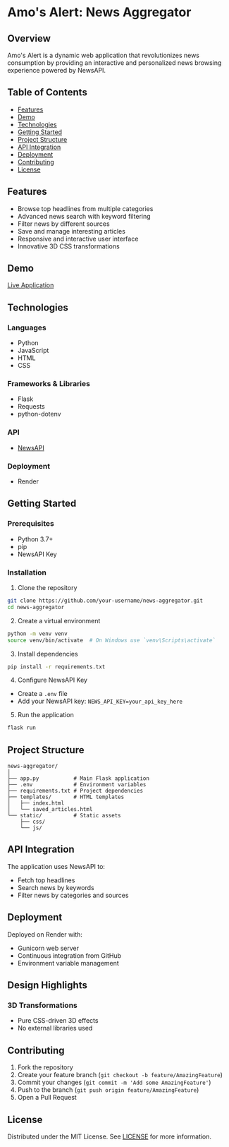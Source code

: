 # Amo's Alert: News Aggregator

## Overview

Amo's Alert is a dynamic web application that revolutionizes news consumption by providing an interactive and personalized news browsing experience powered by NewsAPI.

## Table of Contents

- [Features](#features)
- [Demo](#demo)
- [Technologies](#technologies)
- [Getting Started](#getting-started)
- [Project Structure](#project-structure)
- [API Integration](#api-integration)
- [Deployment](#deployment)
- [Contributing](#contributing)
- [License](#license)

## Features

-  Browse top headlines from multiple categories
-  Advanced news search with keyword filtering
-  Filter news by different sources
-  Save and manage interesting articles
-  Responsive and interactive user interface
-  Innovative 3D CSS transformations

## Demo

[Live Application](https://news-aggregator-95eh.onrender.com)

## Technologies

### Languages
- Python
- JavaScript
- HTML
- CSS

### Frameworks & Libraries
- Flask
- Requests
- python-dotenv

### API
- [NewsAPI](https://newsapi.org/)

### Deployment
- Render

## Getting Started

### Prerequisites
- Python 3.7+
- pip
- NewsAPI Key

### Installation

1. Clone the repository
```bash
git clone https://github.com/your-username/news-aggregator.git
cd news-aggregator
```

2. Create a virtual environment
```bash
python -m venv venv
source venv/bin/activate  # On Windows use `venv\Scripts\activate`
```

3. Install dependencies
```bash
pip install -r requirements.txt
```

4. Configure NewsAPI Key
- Create a `.env` file
- Add your NewsAPI key: `NEWS_API_KEY=your_api_key_here`

5. Run the application
```bash
flask run
```

## Project Structure

```
news-aggregator/
│
├── app.py           # Main Flask application
├── .env             # Environment variables
├── requirements.txt # Project dependencies
├── templates/       # HTML templates
│   ├── index.html
│   └── saved_articles.html
└── static/          # Static assets
    ├── css/
    └── js/
```

## API Integration

The application uses NewsAPI to:
- Fetch top headlines
- Search news by keywords
- Filter news by categories and sources

## Deployment

Deployed on Render with:
- Gunicorn web server
- Continuous integration from GitHub
- Environment variable management

## Design Highlights

### 3D Transformations
- Pure CSS-driven 3D effects
- No external libraries used


## Contributing

1. Fork the repository
2. Create your feature branch (`git checkout -b feature/AmazingFeature`)
3. Commit your changes (`git commit -m 'Add some AmazingFeature'`)
4. Push to the branch (`git push origin feature/AmazingFeature`)
5. Open a Pull Request



## License

Distributed under the MIT License. See [LICENSE](https://opensource.org/licenses/MIT) for more information.

